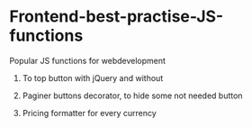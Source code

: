 # Frontend-best-practise-JS-functions

Popular JS functions for webdevelopment

1. To top button
  with jQuery and without

2. Paginer buttons decorator, to hide some not needed button

3. Pricing formatter for every currency 
